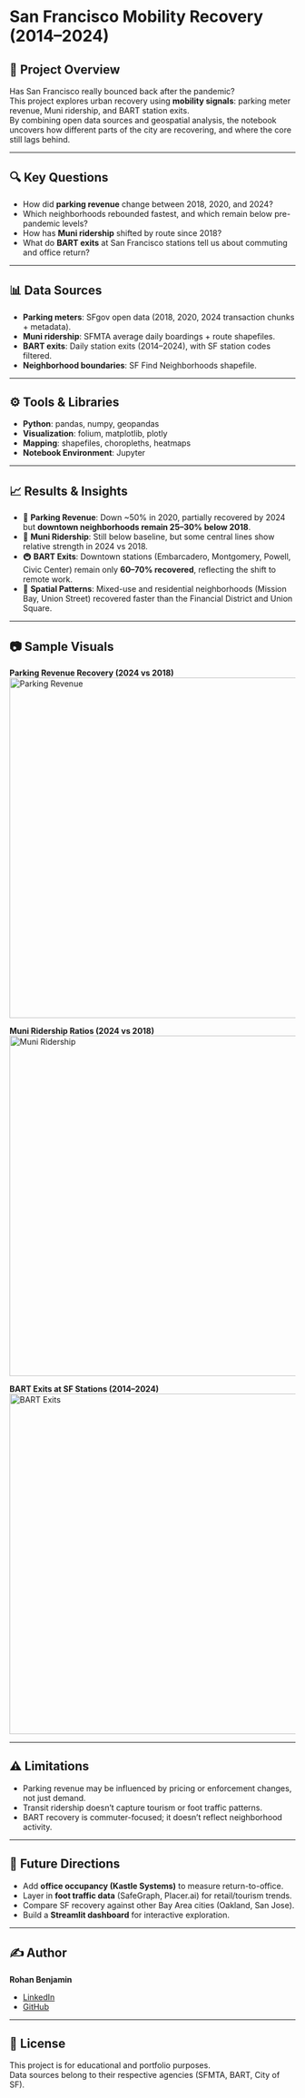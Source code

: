 # San Francisco Mobility Recovery (2014–2024)

## 📌 Project Overview
Has San Francisco really bounced back after the pandemic?  
This project explores urban recovery using **mobility signals**: parking meter revenue, Muni ridership, and BART station exits.  
By combining open data sources and geospatial analysis, the notebook uncovers how different parts of the city are recovering, and where the core still lags behind.

---

## 🔍 Key Questions
- How did **parking revenue** change between 2018, 2020, and 2024?  
- Which neighborhoods rebounded fastest, and which remain below pre-pandemic levels?  
- How has **Muni ridership** shifted by route since 2018?  
- What do **BART exits** at San Francisco stations tell us about commuting and office return?  

---

## 📊 Data Sources
- **Parking meters**: SFgov open data (2018, 2020, 2024 transaction chunks + metadata).  
- **Muni ridership**: SFMTA average daily boardings + route shapefiles.  
- **BART exits**: Daily station exits (2014–2024), with SF station codes filtered.  
- **Neighborhood boundaries**: SF Find Neighborhoods shapefile.  

---

## ⚙️ Tools & Libraries
- **Python**: pandas, numpy, geopandas  
- **Visualization**: folium, matplotlib, plotly  
- **Mapping**: shapefiles, choropleths, heatmaps  
- **Notebook Environment**: Jupyter  

---

## 📈 Results & Insights
- 🚗 **Parking Revenue**: Down ~50% in 2020, partially recovered by 2024 but **downtown neighborhoods remain 25–30% below 2018**.  
- 🚌 **Muni Ridership**: Still below baseline, but some central lines show relative strength in 2024 vs 2018.  
- 🚇 **BART Exits**: Downtown stations (Embarcadero, Montgomery, Powell, Civic Center) remain only **60–70% recovered**, reflecting the shift to remote work.  
- 📍 **Spatial Patterns**: Mixed-use and residential neighborhoods (Mission Bay, Union Street) recovered faster than the Financial District and Union Square.  

---

## 📷 Sample Visuals 

**Parking Revenue Recovery (2024 vs 2018)**  
<img src="https://imgur.com/mm2Jpkw.png" alt="Parking Revenue" width="600"/>

**Muni Ridership Ratios (2024 vs 2018)**  
<img src="https://imgur.com/GH6Tw9x.png" alt="Muni Ridership" width="600"/>


**BART Exits at SF Stations (2014–2024)**  
<img src="https://imgur.com/Jjpf6xX.png" alt="BART Exits" width="600"/> 

---

## ⚠️ Limitations
- Parking revenue may be influenced by pricing or enforcement changes, not just demand.  
- Transit ridership doesn’t capture tourism or foot traffic patterns.  
- BART recovery is commuter-focused; it doesn’t reflect neighborhood activity.  

---

## 🚀 Future Directions
- Add **office occupancy (Kastle Systems)** to measure return-to-office.  
- Layer in **foot traffic data** (SafeGraph, Placer.ai) for retail/tourism trends.  
- Compare SF recovery against other Bay Area cities (Oakland, San Jose).  
- Build a **Streamlit dashboard** for interactive exploration.  

---

## ✍️ Author
**Rohan Benjamin**  
- [LinkedIn](https://www.linkedin.com/in/rohanbenjamin)  
- [GitHub](https://github.com/rohanbenjamin)  

---

## 📜 License
This project is for educational and portfolio purposes.  
Data sources belong to their respective agencies (SFMTA, BART, City of SF).  
